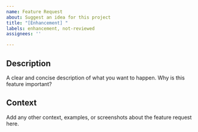 ```yaml
---
name: Feature Request
about: Suggest an idea for this project
title: "[Enhancement] "
labels: enhancement, not-reviewed
assignees: ''

---
```


## Description
A clear and concise description of what you want to happen. Why is this feature important?

## Context
Add any other context, examples, or screenshots about the feature request here.

